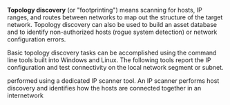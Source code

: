 **Topology discovery** (or "footprinting") means scanning for hosts, IP ranges, and routes between networks to map out the structure of the target network. Topology discovery can also be used to build an asset database and to identify non-authorized hosts (rogue system detection) or network configuration errors.

Basic topology discovery tasks can be accomplished using the command line tools built into Windows and Linux. The following tools report the IP configuration and test connectivity on the local network segment or subnet.

performed using a dedicated IP scanner tool. An IP scanner performs host discovery and identifies how the hosts are connected together in an internetwork